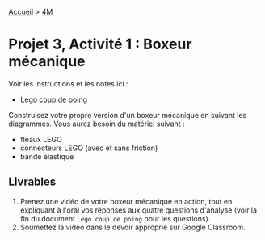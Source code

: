 [Accueil](./index.md) > [4M](./accueil4M.md#projet-3--structures-mécaniques)

# Projet 3, Activité 1 : Boxeur mécanique

Voir les instructions et les notes ici :
* <a href="https://docs.google.com/document/d/1tRsc8raOPrn8xK7tl9ilAQHpPxTxR49WoMaNcgZdYGI/view" target="_blank">Lego coup de poing</a>

Construisez votre propre version d'un boxeur mécanique en suivant les diagrammes. Vous aurez besoin du matériel suivant :
* fléaux LEGO
* connecteurs LEGO (avec et sans friction)
* bande élastique

## Livrables

1. Prenez une vidéo de votre boxeur mécanique en action, tout en expliquant à l'oral vos réponses aux quatre questions d'analyse (voir la fin du document `Lego coup de poing` pour les questions).
1. Soumettez la vidéo dans le devoir approprié sur Google Classroom.
